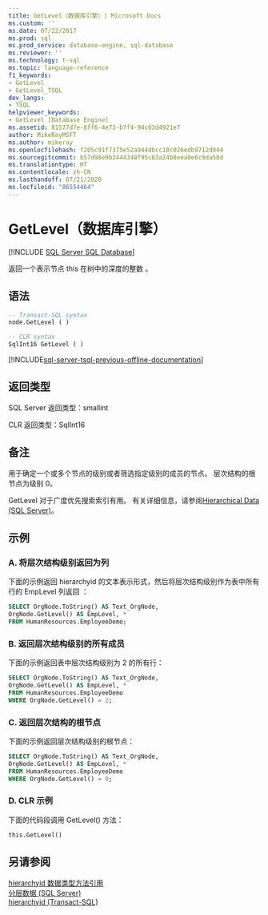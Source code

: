 ```yaml
---
title: GetLevel（数据库引擎）| Microsoft Docs
ms.custom: ''
ms.date: 07/22/2017
ms.prod: sql
ms.prod_service: database-engine, sql-database
ms.reviewer: ''
ms.technology: t-sql
ms.topic: language-reference
f1_keywords:
- GetLevel
- GetLevel_TSQL
dev_langs:
- TSQL
helpviewer_keywords:
- GetLevel [Database Engine]
ms.assetid: 81577d7e-8ff6-4e73-b7f4-94c03d4921e7
author: MikeRayMSFT
ms.author: mikeray
ms.openlocfilehash: f205c91f7375e52a944dbcc18c026edb9712d944
ms.sourcegitcommit: b57d98e9b2444348f95c83a24b8eea0e6c9da58d
ms.translationtype: HT
ms.contentlocale: zh-CN
ms.lasthandoff: 07/21/2020
ms.locfileid: "86554464"
---
```

# <a name="getlevel-database-engine"></a>GetLevel（数据库引擎）

[!INCLUDE [SQL Server SQL Database](../../includes/applies-to-version/sql-asdb.md)]

返回一个表示节点 this 在树中的深度的整数  。
  
## <a name="syntax"></a>语法  
  
```sql
-- Transact-SQL syntax  
node.GetLevel ( )   
```  
  
```sql
-- CLR syntax  
SqlInt16 GetLevel ( )   
```  

[!INCLUDE[sql-server-tsql-previous-offline-documentation](../../includes/sql-server-tsql-previous-offline-documentation.md)]

## <a name="return-types"></a>返回类型  
SQL Server 返回类型：smallint 
  
CLR 返回类型：SqlInt16 
  
## <a name="remarks"></a>备注  
用于确定一个或多个节点的级别或者筛选指定级别的成员的节点。 层次结构的根节点为级别 0。
  
GetLevel 对于广度优先搜索索引有用。 有关详细信息，请参阅[Hierarchical Data (SQL Server)](../../relational-databases/hierarchical-data-sql-server.md)。
  
## <a name="examples"></a>示例  
  
### <a name="a-returning-the-hierarchy-level-as-a-column"></a>A. 将层次结构级别返回为列  
下面的示例返回 hierarchyid 的文本表示形式，然后将层次结构级别作为表中所有行的 EmpLevel 列返回   ：
  
```sql
SELECT OrgNode.ToString() AS Text_OrgNode,   
OrgNode.GetLevel() AS EmpLevel, *  
FROM HumanResources.EmployeeDemo;  
```  
  
### <a name="b-returning-all-members-of-a-hierarchy-level"></a>B. 返回层次结构级别的所有成员  
下面的示例返回表中层次结构级别为 2 的所有行：
  
```sql
SELECT OrgNode.ToString() AS Text_OrgNode,   
OrgNode.GetLevel() AS EmpLevel, *  
FROM HumanResources.EmployeeDemo  
WHERE OrgNode.GetLevel() = 2;  
```  
  
### <a name="c-returning-the-root-of-the-hierarchy"></a>C. 返回层次结构的根节点  
下面的示例返回层次结构级别的根节点：
  
```sql
SELECT OrgNode.ToString() AS Text_OrgNode,   
OrgNode.GetLevel() AS EmpLevel, *  
FROM HumanResources.EmployeeDemo  
WHERE OrgNode.GetLevel() = 0;  
```  
  
### <a name="d-clr-example"></a>D. CLR 示例  
下面的代码段调用 GetLevel() 方法：
  
```sql
this.GetLevel()  
```  
  
## <a name="see-also"></a>另请参阅
[hierarchyid 数据类型方法引用](https://msdn.microsoft.com/library/01a050f5-7580-4d5f-807c-7f11423cbb06)  
[分层数据 (SQL Server)](../../relational-databases/hierarchical-data-sql-server.md)  
[hierarchyid (Transact-SQL)](../../t-sql/data-types/hierarchyid-data-type-method-reference.md)
  